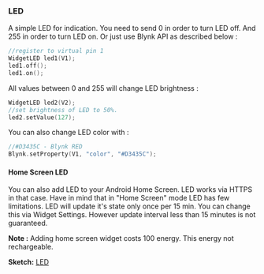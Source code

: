 
### LED

A simple LED for indication. You need to send 0 in order to turn LED off. And 255 in order to turn LED on. Or just use
Blynk API as described below :

```cpp
//register to virtual pin 1
WidgetLED led1(V1);
led1.off();
led1.on();
```
    
All values between 0 and 255 will change LED brightness :

```cpp
WidgetLED led2(V2);
//set brightness of LED to 50%.
led2.setValue(127); 
```

You can also change LED color with : 

```cpp
//#D3435C - Blynk RED 
Blynk.setProperty(V1, "color", "#D3435C"); 
```

#### Home Screen LED

You can also add LED to your Android Home Screen. LED works via HTTPS in that case. Have in mind that in "Home Screen" 
mode LED has few limitations. LED will update it's state only once per 15 min. You can change this via Widget 
Settings. However update interval less than 15 minutes is not guaranteed. 

**Note :** Adding home screen widget costs 100 energy. This energy not rechargeable.

**Sketch:** [LED](https://github.com/blynkkk/blynk-library/blob/master/examples/Widgets/LED/LED_Blink/LED_Blink.ino)